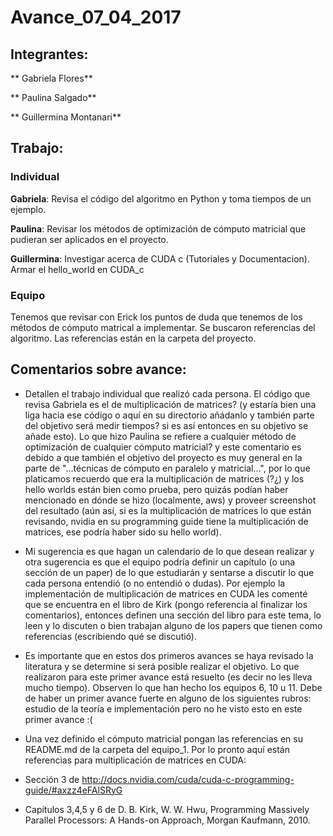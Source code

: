 # Avance_07_04_2017

## Integrantes:

** Gabriela Flores**

** Paulina Salgado**

** Guillermina Montanari**

## Trabajo:
### Individual

**Gabriela**: Revisa el código del algoritmo en Python y toma tiempos de un ejemplo.

**Paulina**: Revisar los métodos de optimización de cómputo matricial que pudieran ser aplicados en el proyecto.

**Guillermina**: Investigar acerca de CUDA c (Tutoriales y Documentacion). Armar el hello_world en CUDA_c

### Equipo

Tenemos que revisar con Erick los puntos de duda que tenemos de los métodos de cómputo matrical a implementar. Se buscaron referencias del algoritmo. Las referencias están en la carpeta del proyecto.


## Comentarios sobre avance:

* Detallen el trabajo individual que realizó cada persona. El código que revisa Gabriela es el de multiplicación de matrices? (y estaría bien una liga hacia ese código o aquí en su directorio añádanlo y también parte del objetivo será medir tiempos? si es así entonces en su objetivo se añade esto). Lo que hizo Paulina se refiere a cualquier método de optimización de cualquier cómputo matricial? y este comentario es debido a que también el objetivo del proyecto es muy general en la parte de "...técnicas de cómputo en paralelo y matricial...", por lo que platicamos recuerdo que era la multiplicación de matrices (?¿) y los hello worlds están bien como prueba, pero quizás podían haber mencionado en dónde se hizo (localmente, aws) y proveer screenshot del resultado (aún así, si es la multiplicación de matrices lo que están revisando, nvidia en su programming guide tiene la multiplicación de matrices, ese podría haber sido su hello world).  

* Mi sugerencia es que hagan un calendario de lo que desean realizar y otra sugerencia es que el equipo podría definir un capítulo (o una sección de un paper) de lo que estudiarán y sentarse a discutir lo que cada persona entendió (o no entendió o dudas). Por ejemplo la implementación de multiplicación de matrices en CUDA les comenté que se encuentra en el libro de Kirk (pongo referencia al finalizar los comentarios), entonces definen una sección del libro para este tema, lo leen y lo discuten o bien trabajan alguno de los papers que tienen como referencias (escribiendo qué se discutió).


* Es importante que en estos dos primeros avances se haya revisado la literatura y se determine si será posible realizar el objetivo. Lo que realizaron para este primer avance está resuelto (es decir no les lleva mucho tiempo). Observen lo que han hecho los equipos 6, 10 u 11. Debe de haber un primer avance fuerte en alguno de los siguientes rubros: estudio de la teoría e implementación pero no he visto esto en este primer avance :(

* Una vez definido el cómputo matricial pongan las referencias en su README.md de la carpeta del equipo_1. Por lo pronto aquí están referencias para multiplicación de matrices en CUDA:

* Sección 3 de http://docs.nvidia.com/cuda/cuda-c-programming-guide/#axzz4eFAlSRyG

* Capítulos 3,4,5 y 6 de D. B. Kirk, W. W. Hwu, Programming Massively Parallel Processors: A Hands-on Approach, Morgan Kaufmann, 2010.







